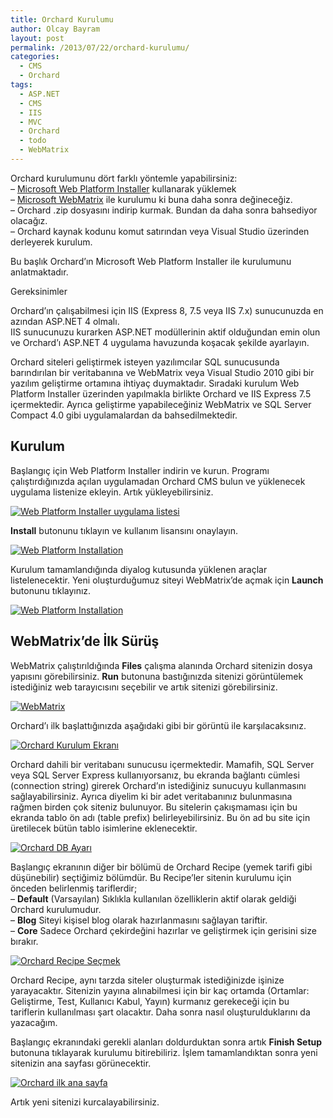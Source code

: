 ```yaml
---
title: Orchard Kurulumu
author: Olcay Bayram
layout: post
permalink: /2013/07/22/orchard-kurulumu/
categories:
  - CMS
  - Orchard
tags:
  - ASP.NET
  - CMS
  - IIS
  - MVC
  - Orchard
  - todo
  - WebMatrix
---
```

Orchard kurulumunu dört farklı yöntemle yapabilirsiniz:  
&#8211; <a href="http://www.microsoft.com/web/downloads/platform.aspx" target="_blank">Microsoft Web Platform Installer</a> kullanarak yüklemek  
&#8211; <a href="http://www.microsoft.com/web/" target="_blank">Microsoft WebMatrix</a> ile kurulumu ki buna daha sonra değineceğiz.  
&#8211; Orchard .zip dosyasını indirip kurmak. Bundan da daha sonra bahsediyor olacağız.  
&#8211; Orchard kaynak kodunu komut satırından veya Visual Studio üzerinden derleyerek kurulum.

Bu başlık Orchard&#8217;ın Microsoft Web Platform Installer ile kurulumunu anlatmaktadır.

Gereksinimler

Orchard&#8217;ın çalışabilmesi için IIS (Express 8, 7.5 veya IIS 7.x) sunucunuzda en azından ASP.NET 4 olmalı.  
IIS sunucunuzu kurarken ASP.NET modüllerinin aktif olduğundan emin olun ve Orchard&#8217;ı ASP.NET 4 uygulama havuzunda koşacak şekilde ayarlayın.

Orchard siteleri geliştirmek isteyen yazılımcılar SQL sunucusunda barındırılan bir veritabanına ve WebMatrix veya Visual Studio 2010 gibi bir yazılım geliştirme ortamına ihtiyaç duymaktadır. Sıradaki kurulum Web Platform Installer üzerinden yapılmakla birlikte Orchard ve IIS Express 7.5 içermektedir. Ayrıca geliştirme yapabileceğiniz WebMatrix ve SQL Server Compact 4.0 gibi uygulamalardan da bahsedilmektedir.

## Kurulum

Başlangıç için Web Platform Installer indirin ve kurun. Programı çalıştırdığınızda açılan uygulamadan Orchard CMS bulun ve yüklenecek uygulama listenize ekleyin. Artık yükleyebilirsiniz.

[<img src="http://i1.wp.com/otomatikmuhendis.com/wp-content/uploads/2013/07/image.jpg?fit=604%2C446" alt="Web Platform Installer uygulama listesi" class="aligncenter size-full wp-image-6" srcset="http://i1.wp.com/otomatikmuhendis.com/wp-content/uploads/2013/07/image.jpg?resize=300%2C221 300w, http://i1.wp.com/otomatikmuhendis.com/wp-content/uploads/2013/07/image.jpg?w=675 675w" sizes="(max-width: 675px) 100vw, 675px" data-recalc-dims="1" />][1]

**Install** butonunu tıklayın ve kullanım lisansını onaylayın.

[<img src="http://i1.wp.com/otomatikmuhendis.com/wp-content/uploads/2013/07/image2.jpg?fit=604%2C423" alt="Web Platform Installation" class="aligncenter size-full wp-image-9" srcset="http://i1.wp.com/otomatikmuhendis.com/wp-content/uploads/2013/07/image2.jpg?resize=300%2C210 300w, http://i1.wp.com/otomatikmuhendis.com/wp-content/uploads/2013/07/image2.jpg?w=675 675w" sizes="(max-width: 675px) 100vw, 675px" data-recalc-dims="1" />][2]

Kurulum tamamlandığında diyalog kutusunda yüklenen araçlar listelenecektir. Yeni oluşturduğumuz siteyi WebMatrix&#8217;de açmak için **Launch** butonunu tıklayınız.

[<img src="http://i1.wp.com/otomatikmuhendis.com/wp-content/uploads/2013/07/image3.jpg?fit=604%2C418" alt="Web Platform Installation" class="aligncenter size-full wp-image-10" srcset="http://i1.wp.com/otomatikmuhendis.com/wp-content/uploads/2013/07/image3.jpg?resize=300%2C207 300w, http://i1.wp.com/otomatikmuhendis.com/wp-content/uploads/2013/07/image3.jpg?w=675 675w" sizes="(max-width: 675px) 100vw, 675px" data-recalc-dims="1" />][3]

## WebMatrix&#8217;de İlk Sürüş

WebMatrix çalıştırıldığında **Files** çalışma alanında Orchard sitenizin dosya yapısını görebilirsiniz. **Run** butonuna bastığınızda sitenizi görüntülemek istediğiniz web tarayıcısını seçebilir ve artık sitenizi görebilirsiniz.

[<img src="http://i1.wp.com/otomatikmuhendis.com/wp-content/uploads/2013/07/image4.jpg?fit=604%2C488" alt="WebMatrix" class="aligncenter size-full wp-image-11" srcset="http://i1.wp.com/otomatikmuhendis.com/wp-content/uploads/2013/07/image4.jpg?resize=300%2C242 300w, http://i1.wp.com/otomatikmuhendis.com/wp-content/uploads/2013/07/image4.jpg?w=675 675w" sizes="(max-width: 675px) 100vw, 675px" data-recalc-dims="1" />][4]

Orchard&#8217;ı ilk başlattığınızda aşağıdaki gibi bir görüntü ile karşılacaksınız.

[<img src="http://i0.wp.com/otomatikmuhendis.com/wp-content/uploads/2013/07/image5.jpg?fit=604%2C840" alt="Orchard Kurulum Ekranı" class="aligncenter size-full wp-image-12" srcset="http://i0.wp.com/otomatikmuhendis.com/wp-content/uploads/2013/07/image5.jpg?resize=300%2C417 300w, http://i0.wp.com/otomatikmuhendis.com/wp-content/uploads/2013/07/image5.jpg?w=700 700w" sizes="(max-width: 700px) 100vw, 700px" data-recalc-dims="1" />][5]

Orchard dahili bir veritabanı sunucusu içermektedir. Mamafih, SQL Server veya SQL Server Express kullanıyorsanız, bu ekranda bağlantı cümlesi (connection string) girerek Orchard&#8217;ın istediğiniz sunucuyu kullanmasını sağlayabilirsiniz. Ayrıca diyelim ki bir adet veritabanınız bulunmasına rağmen birden çok siteniz bulunuyor. Bu sitelerin çakışmaması için bu ekranda tablo ön adı (table prefix) belirleyebilirsiniz. Bu ön ad bu site için üretilecek bütün tablo isimlerine eklenecektir.

[<img src="http://i2.wp.com/otomatikmuhendis.com/wp-content/uploads/2013/07/image6.jpg?fit=595%2C385" alt="Orchard DB Ayarı" class="aligncenter size-full wp-image-13" srcset="http://i2.wp.com/otomatikmuhendis.com/wp-content/uploads/2013/07/image6.jpg?resize=300%2C194 300w, http://i2.wp.com/otomatikmuhendis.com/wp-content/uploads/2013/07/image6.jpg?w=595 595w" sizes="(max-width: 595px) 100vw, 595px" data-recalc-dims="1" />][6]

Başlangıç ekranının diğer bir bölümü de Orchard Recipe (yemek tarifi gibi düşünebilir) seçtiğimiz bölümdür. Bu Recipe&#8217;ler sitenin kurulumu için önceden belirlenmiş tariflerdir;  
&#8211; **Default** (Varsayılan) Sıklıkla kullanılan özelliklerin aktif olarak geldiği Orchard kurulumudur.  
&#8211; **Blog** Siteyi kişisel blog olarak hazırlanmasını sağlayan tariftir.  
&#8211; **Core** Sadece Orchard çekirdeğini hazırlar ve geliştirmek için gerisini size bırakır.

[<img src="http://i2.wp.com/otomatikmuhendis.com/wp-content/uploads/2013/07/image7.jpg?fit=590%2C308" alt="Orchard Recipe Seçmek" class="aligncenter size-full wp-image-14" data-recalc-dims="1" />][7]

Orchard Recipe, aynı tarzda siteler oluşturmak istediğinizde işinize yarayacaktır. Sitenizin yayına alınabilmesi için bir kaç ortamda (Ortamlar: Geliştirme, Test, Kullanıcı Kabul, Yayın) kurmanız gerekeceği için bu tariflerin kullanılması şart olacaktır. Daha sonra nasıl oluşturulduklarını da yazacağım.

Başlangıç ekranındaki gerekli alanları doldurduktan sonra artık **Finish Setup** butonuna tıklayarak kurulumu bitirebiliriz. İşlem tamamlandıktan sonra yeni sitenizin ana sayfası görünecektir.

[<img src="http://i2.wp.com/otomatikmuhendis.com/wp-content/uploads/2013/07/image1.jpg?fit=604%2C380" alt="Orchard ilk ana sayfa" class="aligncenter size-full wp-image-7" data-recalc-dims="1" />][8]

Artık yeni sitenizi kurcalayabilirsiniz.

 [1]: http://i1.wp.com/otomatikmuhendis.com/wp-content/uploads/2013/07/image.jpg
 [2]: http://i1.wp.com/otomatikmuhendis.com/wp-content/uploads/2013/07/image2.jpg
 [3]: http://i1.wp.com/otomatikmuhendis.com/wp-content/uploads/2013/07/image3.jpg
 [4]: http://i1.wp.com/otomatikmuhendis.com/wp-content/uploads/2013/07/image4.jpg
 [5]: http://i0.wp.com/otomatikmuhendis.com/wp-content/uploads/2013/07/image5.jpg
 [6]: http://i2.wp.com/otomatikmuhendis.com/wp-content/uploads/2013/07/image6.jpg
 [7]: http://i2.wp.com/otomatikmuhendis.com/wp-content/uploads/2013/07/image7.jpg
 [8]: http://i2.wp.com/otomatikmuhendis.com/wp-content/uploads/2013/07/image1.jpg